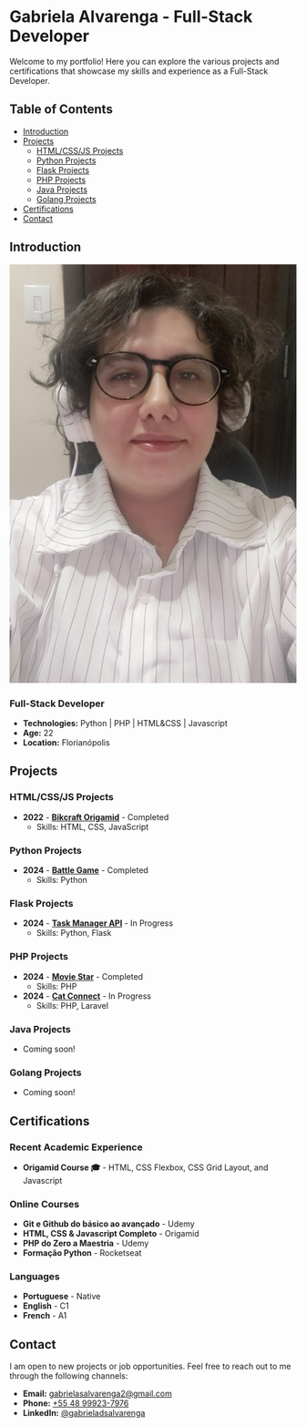 # Gabriela Alvarenga - Full-Stack Developer

Welcome to my portfolio! Here you can explore the various projects and certifications that showcase my skills and experience as a Full-Stack Developer.

## Table of Contents
- [Introduction](#introduction)
- [Projects](#projects)
  - [HTML/CSS/JS Projects](#htmlcssjs-projects)
  - [Python Projects](#python-projects)
  - [Flask Projects](#flask-projects)
  - [PHP Projects](#php-projects)
  - [Java Projects](#java-projects)
  - [Golang Projects](#go-projects)
- [Certifications](#certifications)
- [Contact](#contact)

## Introduction

![Profile Photo](./img/foto-de-perfil.jpg)

### Full-Stack Developer
- **Technologies:** Python | PHP | HTML&CSS | Javascript
- **Age:** 22
- **Location:** Florianópolis

## Projects

### HTML/CSS/JS Projects
- **2022** - **[Bikcraft Origamid](https://gabrieldsalv-projects.github.io/bikcraft/)** - Completed
  - Skills: HTML, CSS, JavaScript

### Python Projects
- **2024** - **[Battle Game](https://github.com/gabrieladsalv/battle-game)** - Completed
  - Skills: Python

### Flask Projects
- **2024** - **[Task Manager API](https://github.com/gabrieladsalv/tasks-flask-crud)** - In Progress
  - Skills: Python, Flask

### PHP Projects
- **2024** - **[Movie Star](https://github.com/gabrieladsalv/php-moviestar)** - Completed
  - Skills: PHP
- **2024** - **[Cat Connect](https://github.com/gabrieladsalv/cats-room)** - In Progress
  - Skills: PHP, Laravel

### Java Projects
- Coming soon!

### Golang Projects
- Coming soon!

## Certifications

### Recent Academic Experience
- **Origamid Course 🎓** - HTML, CSS Flexbox, CSS Grid Layout, and Javascript

### Online Courses
- **Git e Github do básico ao avançado** - Udemy
- **HTML, CSS & Javascript Completo** - Origamid
- **PHP do Zero a Maestria** - Udemy
- **Formação Python** - Rocketseat

### Languages
- **Portuguese** - Native
- **English** - C1
- **French** - A1

## Contact

I am open to new projects or job opportunities. Feel free to reach out to me through the following channels:

- **Email:** [gabrielasalvarenga2@gmail.com](mailto:gabrielasalvarenga2@gmail.com)
- **Phone:** [+55 48 99923-7976](tel:+5548999237976)
- **LinkedIn:** [@gabrieladsalvarenga](https://www.linkedin.com/in/gabrieladsalvarenga/)
